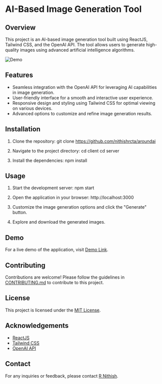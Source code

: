 # AI-Based Image Generation Tool

## Overview
This project is an AI-based image generation tool built using ReactJS, Tailwind CSS, and the OpenAI API. The tool allows users to generate high-quality images using advanced artificial intelligence algorithms.

![Demo](demo.gif)

## Features
- Seamless integration with the OpenAI API for leveraging AI capabilities in image generation.
- User-friendly interface for a smooth and interactive user experience.
- Responsive design and styling using Tailwind CSS for optimal viewing on various devices.
- Advanced options to customize and refine image generation results.

## Installation
1. Clone the repository:
git clone https://github.com/nithishrcta/aroundai

2. Navigate to the project directory:
cd client
cd server

3. Install the dependencies:
npm install

## Usage
1. Start the development server:
npm start

2. Open the application in your browser:
http://localhost:3000

3. Customize the image generation options and click the "Generate" button.
4. Explore and download the generated images.

## Demo
For a live demo of the application, visit [Demo Link](https://your-demo-link.com).

## Contributing
Contributions are welcome! Please follow the guidelines in [CONTRIBUTING.md](CONTRIBUTING.md) to contribute to this project.

## License
This project is licensed under the [MIT License](LICENSE).

## Acknowledgements
- [ReactJS](https://reactjs.org/)
- [Tailwind CSS](https://tailwindcss.com/)
- [OpenAI API](https://openai.com/)

## Contact
For any inquiries or feedback, please contact [R Nithish](mailto:nithishr81@gmail.com).

